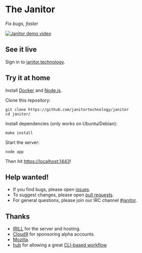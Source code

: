 # The Janitor

*Fix bugs, faster*

[![Janitor demo video](https://j.gifs.com/m89qbk.gif)](http://www.youtube.com/watch?v=5sNDMIh-iVw "Coding Firefox directly in the Web (using Cloud9 and the Janitor)")

## See it live

Sign in to [janitor.technology](https://janitor.technology).

## Try it at home

Install [Docker](https://www.docker.com) and [Node.js](https://nodejs.org).

Clone this repository:

    git clone https://github.com/janitortechnology/janitor
    cd janitor/

Install dependencies (only works on Ubuntu/Debian):

    make install

Start the server:

    node app

Then hit [https://localhost:1443](https://localhost:1443/)!

## Help wanted!

- If you find bugs, please open [issues](https://github.com/janitortechnology/janitor/issues).
- To suggest changes, please open [pull requests](https://help.github.com/articles/using-pull-requests/).
- For general questions, please join our IRC channel [#janitor](https://kiwiirc.com/client/irc.freenode.net/?#janitor).

## Thanks

- [IRILL](http://www.irill.org/) for the server and hosting.
- [Cloud9](https://c9.io/) for sponsoring alpha accounts.
- [Mozilla](https://www.mozilla.org/).
- [hub](https://hub.github.com/) for allowing a great [CLI-based workflow](https://gist.github.com/notriddle/6c232ed0691dc77cc8a3adc10b4e2aaf)
